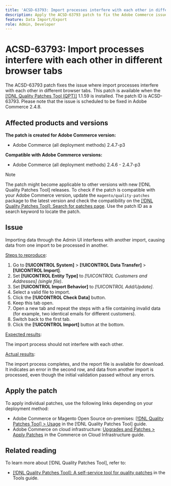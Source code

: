 ```yaml
---
title: 'ACSD-63793: Import processes interfere with each other in different browser tabs'
description: Apply the ACSD-63793 patch to fix the Adobe Commerce issue where import processes interfere with each other in different browser tabs.
feature: Data Import/Export
role: Admin, Developer
---
```


# ACSD-63793: Import processes interfere with each other in different browser tabs

The ACSD-63793 patch fixes the issue where import processes interfere with each other in different browser tabs. This patch is available when the [[!DNL Quality Patches Tool (QPT)]](/help/tools/quality-patches-tool/quality-patches-tool-to-self-serve-quality-patches.md) 1.1.59 is installed. The patch ID is ACSD-63793. Please note that the issue is scheduled to be fixed in Adobe Commerce 2.4.8.

## Affected products and versions

**The patch is created for Adobe Commerce version:**

* Adobe Commerce (all deployment methods) 2.4.7-p3

**Compatible with Adobe Commerce versions:**

* Adobe Commerce (all deployment methods) 2.4.6 - 2.4.7-p3

>[!NOTE]
>
>The patch might become applicable to other versions with new [!DNL Quality Patches Tool] releases. To check if the patch is compatible with your Adobe Commerce version, update the `magento/quality-patches` package to the latest version and check the compatibility on the [[!DNL Quality Patches Tool]: Search for patches page](https://experienceleague.adobe.com/tools/commerce-quality-patches/index.html). Use the patch ID as a search keyword to locate the patch.

## Issue

Importing data through the Admin UI interferes with another import, causing data from one import to be processed in another.

<u>Steps to reproduce</u>:

1. Go to **[!UICONTROL System]** > **[!UICONTROL Data Transfer]** > **[!UICONTROL Import]**.
1. Set **[!UICONTROL Entity Type]** to *[!UICONTROL Customers and Addresses] (single file)*.
1. Set **[!UICONTROL Import Behavior]** to *[!UICONTROL Add/Update]*.
1. Select a valid file to import.
1. Click the **[!UICONTROL Check Data]** button.
1. Keep this tab open.
1. Open a new tab and repeat the steps with a file containing invalid data (for example, two identical emails for different customers).
1. Switch back to the first tab.
1. Click the **[!UICONTROL Import]** button at the bottom.

<u>Expected results</u>:

The import process should not interfere with each other.

<u>Actual results</u>:

The import process completes, and the report file is available for download. It indicates an error in the second row, and data from another import is processed, even though the initial validation passed without any errors.

## Apply the patch

To apply individual patches, use the following links depending on your deployment method:

* Adobe Commerce or Magento Open Source on-premises: [[!DNL Quality Patches Tool] > Usage](/help/tools/quality-patches-tool/usage.md) in the [!DNL Quality Patches Tool] guide.
* Adobe Commerce on cloud infrastructure: [Upgrades and Patches > Apply Patches](https://experienceleague.adobe.com/docs/commerce-cloud-service/user-guide/develop/upgrade/apply-patches.html) in the Commerce on Cloud Infrastructure guide.

## Related reading

To learn more about [!DNL Quality Patches Tool], refer to:

* [[!DNL Quality Patches Tool]: A self-service tool for quality patches](/help/tools/quality-patches-tool/quality-patches-tool-to-self-serve-quality-patches.md) in the Tools guide.
